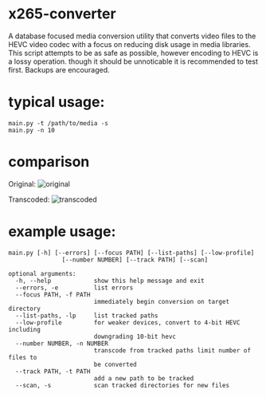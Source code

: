 # x265-converter
A database focused media conversion utility that converts video files to the
HEVC video codec with a focus on reducing disk usage in media libraries. This
script attempts to be as safe as possible, however encoding to HEVC is a lossy
operation. though it should be unnoticable it is recommended to test first.
Backups are encouraged.

# typical usage:
    main.py -t /path/to/media -s
    main.py -n 10

# comparison
Original:
![original](https://github.com/formcore/x265-videoconverter/blob/master/video_examples_output/x264%20to%20x265%20original.png?raw=true)

Transcoded:
![transcoded](https://github.com/formcore/x265-videoconverter/blob/master/video_examples_output/x264%20to%20x265%20output.png?raw=true)


# example usage:

    main.py [-h] [--errors] [--focus PATH] [--list-paths] [--low-profile]
                   [--number NUMBER] [--track PATH] [--scan]
                   
    optional arguments:
      -h, --help            show this help message and exit
      --errors, -e          list errors
      --focus PATH, -f PATH
                            immediately begin conversion on target directory
      --list-paths, -lp     list tracked paths
      --low-profile         for weaker devices, convert to 4-bit HEVC including
                            downgrading 10-bit hevc
      --number NUMBER, -n NUMBER
                            transcode from tracked paths limit number of files to
                            be converted
      --track PATH, -t PATH
                            add a new path to be tracked
      --scan, -s            scan tracked directories for new files
